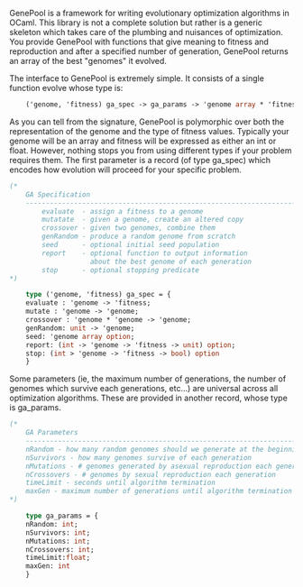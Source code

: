 GenePool is a framework for writing evolutionary optimization algorithms in OCaml. This library is not a complete solution but rather is a generic skeleton which takes care of the plumbing and nuisances of optimization. You provide GenePool with functions that give meaning to fitness and reproduction and after a specified number of generation, GenePool returns an array of the best "genomes" it evolved. 

The interface to GenePool is extremely simple. It consists of a single function evolve whose type is:
```ocaml
    ('genome, 'fitness) ga_spec -> ga_params -> 'genome array * 'fitness
```
As you can tell from the signature, GenePool is polymorphic over both the representation of the genome and the type of fitness values. Typically your genome will be an array and fitness will be expressed as either an int or float. However, nothing stops you from using different types if your problem requires them.
The first parameter is a record (of type ga_spec) which encodes how evolution will proceed for your specific problem.

```ocaml
(*
	GA Specification
	-----------------------------------------------------------------------
		evaluate  - assign a fitness to a genome
		mutatate  - given a genome, create an altered copy
		crossover - given two genomes, combine them
		genRandom - produce a random genome from scratch
		seed      - optional initial seed population
		report    - optional function to output information 
		            about the best genome of each generation 
		stop      - optional stopping predicate
*)

    type ('genome, 'fitness) ga_spec = {
	evaluate : 'genome -> 'fitness;
	mutate : 'genome -> 'genome;
	crossover : 'genome * 'genome -> 'genome;
	genRandom: unit -> 'genome;
	seed: 'genome array option;
	report: (int -> 'genome -> 'fitness -> unit) option;
	stop: (int > 'genome -> 'fitness -> bool) option
    }
```

Some parameters (ie, the maximum number of generations, the number of genomes which survive each generations, etc...) are universal across all optimization algorithms. These are provided in another record, whose type is ga_params.


```ocaml 
(*
	GA Parameters
	--------------------------------------------------------------------
	nRandom - how many random genomes should we generate at the beginning
	nSurvivors - how many genomes survive of each generation 
	nMutations - # genomes generated by asexual reproduction each generation
	nCrossovers - # genomes by sexual reproduction each generation 
	timeLimit - seconds until algorithm termination 
	maxGen - maximum number of generations until algorithm termination 
*)

    type ga_params = {
	nRandom: int;
	nSurvivors: int;
	nMutations: int;
	nCrossovers: int;
	timeLimit:float;
	maxGen: int
    }

```
